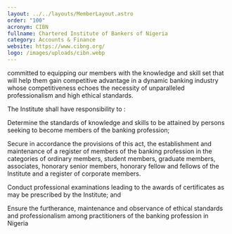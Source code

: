 ```yaml
---
layout: ../../layouts/MemberLayout.astro
order: "100"
acronym: CIBN
fullname: Chartered Institute of Bankers of Nigeria
category: Accounts & Finance
website: https://www.cibng.org/
logo: /images/uploads/cibn.webp
---
```

<!--StartFragment-->

committed to equipping our members with the knowledge and skill set that will help them gain competitive advantage in a dynamic banking industry whose competitiveness echoes the necessity of unparalleled professionalism and high ethical standards.

The Institute shall have responsibility to :

Determine the standards of knowledge and skills to be attained by persons seeking to become members of the banking profession;

Secure in accordance the provisions of this act, the establishment and maintenance of a register of members of the banking profession in the categories of ordinary members, student members, graduate members, associates, honorary senior members, honorary fellow and fellows of the Institute and a register of corporate members.

Conduct professional examinations leading to the awards of certificates as may be prescribed by the Institute; and

Ensure the furtherance, maintenance and observance of ethical standards and professionalism among practitioners of the banking profession in Nigeria